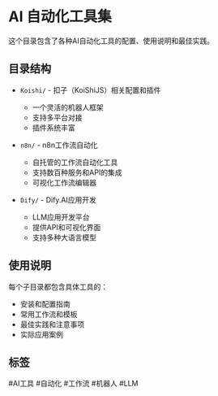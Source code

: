 # AI 自动化工具集

这个目录包含了各种AI自动化工具的配置、使用说明和最佳实践。

## 目录结构

- `Koishi/` - 扣子（KoiShiJS）相关配置和插件
  - 一个灵活的机器人框架
  - 支持多平台对接
  - 插件系统丰富

- `n8n/` - n8n工作流自动化
  - 自托管的工作流自动化工具
  - 支持数百种服务和API的集成
  - 可视化工作流编辑器

- `Dify/` - Dify.AI应用开发
  - LLM应用开发平台
  - 提供API和可视化界面
  - 支持多种大语言模型

## 使用说明

每个子目录都包含具体工具的：
- 安装和配置指南
- 常用工作流和模板
- 最佳实践和注意事项
- 实际应用案例

## 标签

#AI工具 #自动化 #工作流 #机器人 #LLM 